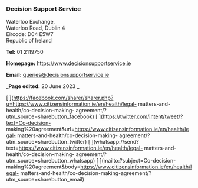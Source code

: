 ###  Decision Support Service

Waterloo Exchange,  
Waterloo Road, Dublin 4  
Eircode: D04 E5W7  
Republic of Ireland

**Tel:** 01 2119750

**Homepage:** [ https://www.decisionsupportservice.ie
](https://www.decisionsupportservice.ie)

**Email:** [ queries@decisionsupportservice.ie
](mailto:queries@decisionsupportservice.ie)

_**Page edited:** 20 June 2023 _

[
](https://facebook.com/sharer/sharer.php?u=https://www.citizensinformation.ie/en/health/legal-
matters-and-health/co-decision-making-
agreement/?utm_source=sharebutton_facebook) [
](https://twitter.com/intent/tweet/?text=Co-decision-
making%20agreement&url=https://www.citizensinformation.ie/en/health/legal-
matters-and-health/co-decision-making-
agreement/?utm_source=sharebutton_twitter) [
](whatsapp://send?text=https://www.citizensinformation.ie/en/health/legal-
matters-and-health/co-decision-making-
agreement/?utm_source=sharebutton_whatsapp) [ ](mailto:?subject=Co-decision-
making%20agreement&body=https://www.citizensinformation.ie/en/health/legal-
matters-and-health/co-decision-making-agreement/?utm_source=sharebutton_email)
[ ](javascript:void\(0\))
